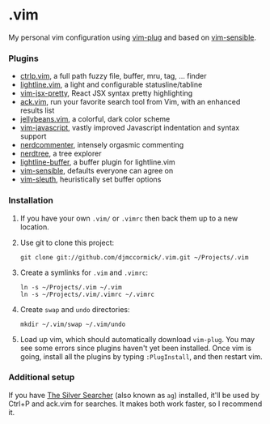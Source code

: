 # .vim

My personal vim configuration using [vim-plug](https://github.com/junegunn/vim-plug) and based on [vim-sensible](https://github.com/tpope/vim-sensible).

### Plugins

- [ctrlp.vim](ctrlpvim/ctrlp.vim), a full path fuzzy file, buffer, mru, tag, ... finder
- [lightline.vim](itchyny/lightline.vim), a light and configurable statusline/tabline
- [vim-jsx-pretty](maxmellon/vim-jsx-pretty), React JSX syntax pretty highlighting
- [ack.vim](mileszs/ack.vim), run your favorite search tool from Vim, with an enhanced results list
- [jellybeans.vim](nanotech/jellybeans.vim), a colorful, dark color scheme
- [vim-javascript](pangloss/vim-javascript), vastly improved Javascript indentation and syntax support
- [nerdcommenter](scrooloose/nerdcommenter), intensely orgasmic commenting
- [nerdtree](scrooloose/nerdtree), a tree explorer
- [lightline-buffer](taohexxx/lightline-buffer), a buffer plugin for lightline.vim
- [vim-sensible](tpope/vim-sensible), defaults everyone can agree on
- [vim-sleuth](tpope/vim-sleuth), heuristically set buffer options

### Installation

1. If you have your own `.vim/` or `.vimrc` then back them up to a new location.

1. Use git to clone this project:
   ```shell
   git clone git://github.com/djmccormick/.vim.git ~/Projects/.vim
   ```

1. Create a symlinks for `.vim` and `.vimrc`:
   ```shell
   ln -s ~/Projects/.vim ~/.vim
   ln -s ~/Projects/.vim/.vimrc ~/.vimrc
   ```

1. Create `swap` and `undo` directories:
   ```shell
   mkdir ~/.vim/swap ~/.vim/undo
   ```

1. Load up vim, which should automatically download `vim-plug`. You may see some errors since plugins haven't yet been installed. Once vim is going, install all the plugins by typing `:PlugInstall`, and then restart vim.

### Additional setup

If you have [The Silver Searcher](ggreer/the_silver_searcher) (also known as `ag`) installed, it'll be used by Ctrl+P and ack.vim for searches. It makes both work faster, so I recommend it.

